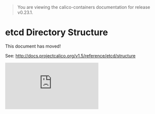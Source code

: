> You are viewing the calico-containers documentation for release v0.23.1.

# etcd Directory Structure

This document has moved!

See: http://docs.projectcalico.org/v1.5/reference/etcd/structure

[![Analytics](https://calico-ga-beacon.appspot.com/UA-52125893-3/calico-containers/docs/etcdStructure.md?pixel)](https://github.com/igrigorik/ga-beacon)
